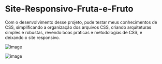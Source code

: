 # Site-Responsivo-Fruta-e-Fruto
 
Com o desenvolvimento desse projeto, pude testar meus conhecimentos de CSS, simplificando a organização dos arquivos CSS, criando arquiteturas simples e robustas, revendo boas práticas e metodologias de CSS, e deixando o site responsivo.

![image](https://user-images.githubusercontent.com/85269068/155542315-6c5cae4e-932b-496c-81d1-f981bfadff70.png)


![image](https://user-images.githubusercontent.com/85269068/155542414-1a1b0cb6-0a90-48da-88d1-291a68d3a606.png)
